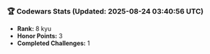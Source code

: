 ### 🏆 Codewars Stats (Updated: 2025-08-24 03:40:56 UTC)

- **Rank:** 8 kyu
- **Honor Points:** 3
- **Completed Challenges:** 1
